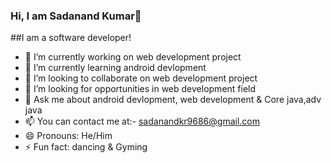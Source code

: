 ### Hi, I am Sadanand Kumar👋

##I am a software developer!

- 🔭 I’m currently working on web development project
- 🌱 I’m currently learning android devlopment
- 👯 I’m looking to collaborate on web development project
- 🤔 I’m looking for opportunities in web development field
- 💬 Ask me about android devlopment, web development & Core java,adv java
- 📫 You can contact me at:- sadanandkr9686@gmail.com
- 😄 Pronouns: He/Him
- ⚡ Fun fact: dancing & Gyming

